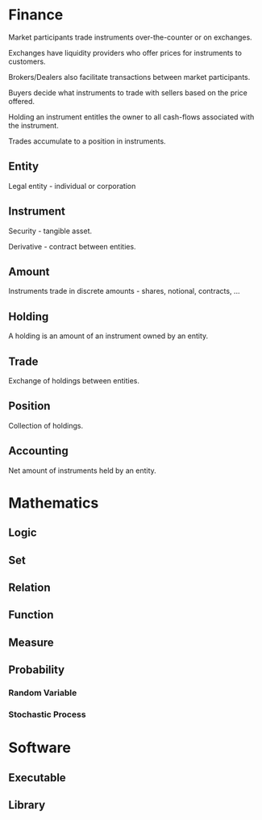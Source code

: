 # Finance

Market participants trade instruments over-the-counter or on exchanges.

Exchanges have liquidity providers who offer prices for instruments to customers.

Brokers/Dealers also facilitate transactions between market participants.

Buyers decide what instruments to trade with sellers based on the price offered.

Holding an instrument entitles the owner to all cash-flows associated with the instrument.

Trades accumulate to a position in instruments.

## Entity

Legal entity - individual or corporation

## Instrument

Security - tangible asset.

Derivative - contract between entities.

## Amount

Instruments trade in discrete amounts - shares, notional, contracts, ...

## Holding

A holding is an amount of an instrument owned by an entity.

## Trade

Exchange of holdings between entities.

## Position

Collection of holdings.

## Accounting

Net amount of instruments held by an entity.

# Mathematics

## Logic

## Set

## Relation

## Function

## Measure

## Probability

### Random Variable

### Stochastic Process

# Software

## Executable

## Library
